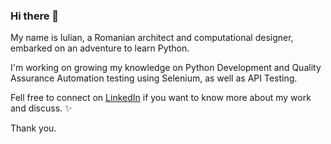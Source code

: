 ### Hi there 👋

My name is Iulian, a Romanian architect and computational designer, embarked on an adventure to learn Python. 

I'm working on growing my knowledge on Python Development and Quality Assurance Automation testing using Selenium, as well as API Testing.

Fell free to connect on [LinkedIn](https://www.linkedin.com/in/iuliantanaselea/) if you want to know more about my work and discuss. ✨

Thank you. 
<!--
**iuliantanaselea/iuliantanaselea** is a ✨ _special_ ✨ repository because its `README.md` (this file) appears on your GitHub profile.

Here are some ideas to get you started:

- 🔭 I’m currently working on ...
- 🌱 I’m currently learning ...
- 👯 I’m looking to collaborate on ...
- 🤔 I’m looking for help with ...
- 💬 Ask me about ...
- 📫 How to reach me: ...
- 😄 Pronouns: ...
- ⚡ Fun fact: ...
-->

